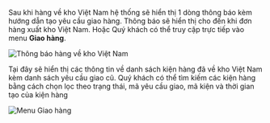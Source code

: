 
Sau khi hàng về kho Việt Nam hệ thống sẽ hiển thị 1 dòng thông báo kèm hướng dẫn tạo yêu cầu giao hàng. Thông báo sẽ hiển thị cho đến khi đơn hàng xuất kho Việt Nam.
Hoặc Quý khách có thể truy cập trực tiếp vào menu **Giao hàng**.

![Thông báo hàng về kho Việt Nam](https://user-images.githubusercontent.com/73226975/103120075-bcbec100-46a8-11eb-9c57-ca5549de8d80.png)


Tại đây sẽ hiển thị các thông tin về danh sách kiện hàng đã về kho Việt Nam kèm danh sách yêu cầu giao cũ. 
Quý khách có thể tìm kiếm các kiện hàng bằng cách chọn lọc theo trạng thái, mã yêu cầu giao, mã kiện và thời gian tạo của kiện hàng

![Menu Giao hàng](https://user-images.githubusercontent.com/73226975/103120428-4458ff80-46aa-11eb-9e1d-53d4872efb5b.png)



